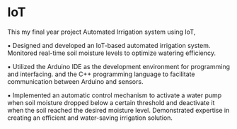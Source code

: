# IoT
This my final year project Automated Irrigation system using IoT,

  ▪ Designed and developed an IoT-based automated irrigation system. Monitored real-time soil moisture levels to optimize watering efficiency.
  
  ▪ Utilized the Arduino IDE as the development environment for programming and interfacing. and the C++ programming language to facilitate communication between Arduino and 
    sensors.
    
  ▪ Implemented an automatic control mechanism to activate a water pump when soil moisture dropped below a certain threshold and deactivate it when the soil reached the 
    desired moisture level. Demonstrated expertise in creating an efficient and water-saving irrigation solution.

